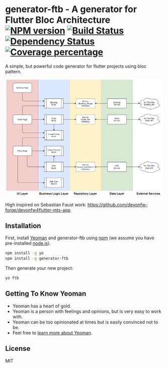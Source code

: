 # generator-ftb - A generator for Flutter Bloc Architecture [![NPM version][npm-image]][npm-url] [![Build Status][travis-image]][travis-url] [![Dependency Status][daviddm-image]][daviddm-url] [![Coverage percentage][coveralls-image]][coveralls-url]

A simple, but powerful code generator for flutter projects using bloc pattern.

![Flutter Bloc Architecture](./assets/mts-architecture-dependencies-v5.png) 

High inspired on Sebastian Faust work: https://github.com/devonfw-forge/devonfw4flutter-mts-app

## Installation

First, install [Yeoman](http://yeoman.io) and generator-ftb using [npm](https://www.npmjs.com/) (we assume you have pre-installed [node.js](https://nodejs.org/)).

```bash
npm install -g yo
npm install -g generator-ftb
```

Then generate your new project:

```bash
yo ftb
```

## Getting To Know Yeoman

 * Yeoman has a heart of gold.
 * Yeoman is a person with feelings and opinions, but is very easy to work with.
 * Yeoman can be too opinionated at times but is easily convinced not to be.
 * Feel free to [learn more about Yeoman](http://yeoman.io/).

## License

MIT


[npm-image]: https://badge.fury.io/js/generator-ftb.svg
[npm-url]: https://npmjs.org/package/generator-ftb
[travis-image]: https://travis-ci.com/marcoprado17/generator-ftb.svg?branch=master
[travis-url]: https://travis-ci.com/marcoprado17/generator-ftb
[daviddm-image]: https://david-dm.org/marcoprado17/generator-ftb.svg?theme=shields.io
[daviddm-url]: https://david-dm.org/marcoprado17/generator-ftb
[coveralls-image]: https://coveralls.io/repos/marcoprado17/generator-ftb/badge.svg
[coveralls-url]: https://coveralls.io/r/marcoprado17/generator-ftb
 